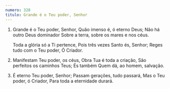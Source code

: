 ```yaml
---
numero: 328
titulo: Grande é o Teu poder, Senhor
---
```

1. Grande é o Teu poder, Senhor,
   Quão imenso é, ó eterno Deus;
   Não há outro Deus dominador
   Sobre a terra, sobre os mares e nos céus.

   Toda a glória só a Ti pertence,
   Pois três vezes Santo és, Senhor;
   Reges tudo com o Teu poder,
   Ó Criador.

2. Manifestam Teu poder, os céus,
   Obra Tua é toda a criação,
   São perfeitos os caminhos Teus;
   És também Quem dá, ao homem, salvação.

3. É eterno Teu poder, Senhor;
   Passam gerações, tudo passará,
   Mas o Teu poder, ó Criador,
   Para toda a eternidade durará.
